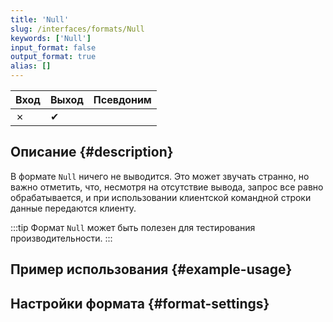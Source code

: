 ```yaml
---
title: 'Null'
slug: /interfaces/formats/Null
keywords: ['Null']
input_format: false
output_format: true
alias: []
---
```


| Вход | Выход | Псевдоним |
|------|-------|-----------|
| ✗    | ✔     |           |

## Описание {#description}

В формате `Null` ничего не выводится.
Это может звучать странно, но важно отметить, что, несмотря на отсутствие вывода, запрос все равно обрабатывается,
и при использовании клиентской командной строки данные передаются клиенту.

:::tip
Формат `Null` может быть полезен для тестирования производительности.
:::

## Пример использования {#example-usage}

## Настройки формата {#format-settings}
